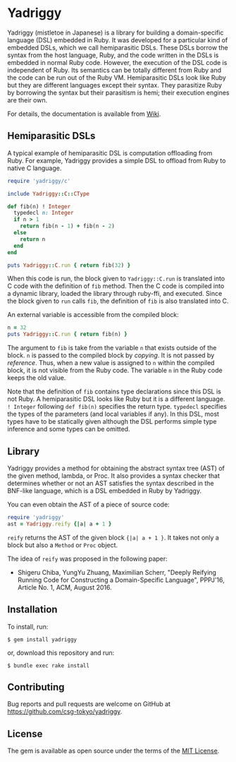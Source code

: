 # Yadriggy

Yadriggy (mistletoe in Japanese) is a library for building a
domain-specific language (DSL) embedded in Ruby.  It was developed for
a particular kind of embedded DSLs, which we call hemiparasitic DSLs.
These DSLs borrow the syntax from the host language, Ruby, and the
code written in the DSLs is embedded in normal Ruby code.  However,
the execution of the DSL code is independent of Ruby.  Its semantics
can be totally different from Ruby and the code can be run out of the
Ruby VM.  Hemiparasitic DSLs look like Ruby but they are different
languages except their syntax.
They parasitize Ruby by borrowing the syntax but their parasitism is
hemi; their execution engines are their own.

For details, the documentation is available from [Wiki](https://github.com/csg-tokyo/yadriggy/wiki).

## Hemiparasitic DSLs

A typical example of hemiparasitic DSL is computation offloading from
Ruby.  For example, Yadriggy provides a simple DSL to offload
from Ruby to native C language.

```ruby
require 'yadriggy/c'

include Yadriggy::C::CType

def fib(n) ! Integer
  typedecl n: Integer
  if n > 1
    return fib(n - 1) + fib(n - 2)
  else
    return n
  end
end

puts Yadriggy::C.run { return fib(32) }
```

When this code is run, the block given to `Yadriggy::C.run` is
translated into C code with the definition of `fib` method.
Then the C code is compiled into a dynamic library, loaded the
library through ruby-ffi, and executed.  Since the block given to
`run` calls `fib`, the definition of `fib` is also translated
into C.

An external variable is accessible from the compiled block:

```ruby
n = 32
puts Yadriggy::C.run { return fib(n) }
```

The argument to `fib` is take from the variable `n` that exists
outside of the block.  `n` is passed to the compiled block by _copying_.
It is not passed by _reference_.  Thus, when a new value is assigned to
`n` within the compiled block, it is not visible from the Ruby code.
The variable `n` in the Ruby code keeps the old value.

Note that the definition of `fib` contains type declarations
since this DSL is not Ruby.
A hemiparasitic DSL looks like Ruby but it is a different language.
`! Integer` following `def fib(n)` specifies the return type.
`typedecl` specifies the types of the parameters (and local variables
if any).  In this DSL, most types have to be statically given
although the DSL performs simple type inference and some types
can be omitted.

## Library

Yadriggy provides a method for obtaining the abstract syntax tree (AST)
of the given method, lambda, or Proc.
It also provides a syntax checker that determines whether or not an AST
satisfies the syntax described in the BNF-like language, which is
a DSL embedded in Ruby by Yadriggy.

You can even obtain the AST of a piece of source code:

```ruby
require 'yadriggy'
ast = Yadriggy.reify {|a| a + 1 }
```

`reify` returns the AST of the given block `{|a| a + 1 }`.
It takes not only a block but also a `Method` or `Proc` object.

The idea of `reify` was proposed in the following paper:

- Shigeru Chiba, YungYu Zhuang, Maximilian Scherr, "Deeply Reifying Running Code for Constructing a Domain-Specific Language", PPPJ'16, Article No. 1, ACM, August 2016.

## Installation

To install, run:

    $ gem install yadriggy

or, download this repository and run:

    $ bundle exec rake install

## Contributing

Bug reports and pull requests are welcome on GitHub at https://github.com/csg-tokyo/yadriggy.


## License

The gem is available as open source under the terms of the [MIT License](http://opensource.org/licenses/MIT).

